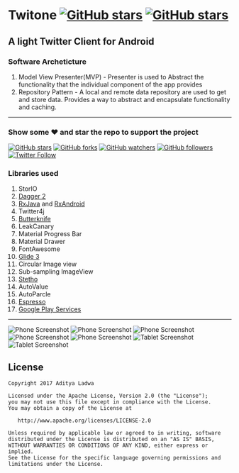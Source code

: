# Twitone [![GitHub stars](https://img.shields.io/github/stars/LadwaAditya/TwiTone-Android.svg)](https://github.com/LadwaAditya/TwiTone-Android/stargazers) [![GitHub stars](https://img.shields.io/github/stars/LadwaAditya/TwiTone-Android.svg)](https://github.com/LadwaAditya/TwiTone-Android/stargazers)


## A light Twitter Client for Android

### Software Archeticture

1. Model View Presenter(MVP) - Presenter is used to Abstract the functionality that the individual component of the app provides
2. Repository Pattern - A local and remote data repository are used to get and store data. Provides a way to abstract and encapsulate functionality and caching.

----------------------------------------------------------------------------------------------------




### Show some :heart: and star the repo to support the project
[![GitHub stars](https://img.shields.io/github/stars/LadwaAditya/TwiTone-Android.svg?style=social&label=Star)](https://github.com/LadwaAditya/TwiTone-Android) [![GitHub forks](https://img.shields.io/github/forks/LadwaAditya/TwiTone-Android.svg?style=social&label=Fork)](https://github.com/LadwaAditya/TwiTone-Android/fork) [![GitHub watchers](https://img.shields.io/github/watchers/LadwaAditya/TwiTone-Android.svg?style=social&label=Watch)](https://github.com/LadwaAditya/TwiTone-Android) [![GitHub followers](https://img.shields.io/github/followers/LadwaAditya.svg?style=social&label=Follow)](https://github.com/nisrulz)
[![Twitter Follow](https://img.shields.io/twitter/follow/LadwaAditya.svg?style=social)](https://twitter.com/adi_ladwa)

### Libraries used

1.  StorIO
2.  [Dagger 2](http://google.github.io/dagger/)
3.  [RxJava](https://github.com/ReactiveX/RxJava) and [RxAndroid](https://github.com/ReactiveX/RxAndroid)
4.  Twitter4j
5.  [Butterknife](https://github.com/JakeWharton/butterknife)
6.  LeakCanary
7.  Material Progress Bar
8.  Material Drawer
9.  FontAwesome
10. [Glide 3](https://github.com/bumptech/glide)
11. Circular Image view
12. Sub-sampling ImageView
13. [Stetho](http://facebook.github.io/stetho/)
14. AutoValue
15. AutoParcle
16. [Espresso](https://google.github.io/android-testing-support-library/)
17. [Google Play Services](https://developers.google.com/android/guides/overview)


----------------------------------------------------------------------------------------------------


![Phone Screenshot](screenshot/1.png)
![Phone Screenshot](screenshot/2.png)
![Phone Screenshot](screenshot/3.png)
![Phone Screenshot](screenshot/4.png)
![Phone Screenshot](screenshot/5.png)
![Tablet Screenshot](screenshot/6.png)
![Tablet Screenshot](screenshot/7.png)

## License

```
Copyright 2017 Aditya Ladwa

Licensed under the Apache License, Version 2.0 (the "License");
you may not use this file except in compliance with the License.
You may obtain a copy of the License at

   http://www.apache.org/licenses/LICENSE-2.0

Unless required by applicable law or agreed to in writing, software
distributed under the License is distributed on an "AS IS" BASIS,
WITHOUT WARRANTIES OR CONDITIONS OF ANY KIND, either express or implied.
See the License for the specific language governing permissions and
limitations under the License.
```